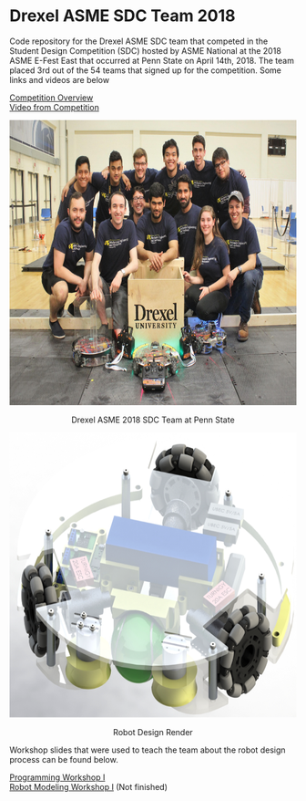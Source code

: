 # Drexel ASME SDC Team 2018
Code repository for the Drexel ASME SDC team that competed in the Student Design Competition (SDC) hosted by ASME National at the 2018 ASME E-Fest East that occurred at Penn State on April 14th, 2018. The team placed 3rd out of the 54 teams that signed up for the competition. Some links and videos are below

[Competition Overview](https://goo.gl/zR7Z62)  
[Video from Competition](https://goo.gl/o6p2c8)

<p align="center" style="font-weight:bold;">
	<img src="misc/ASMESDC2018_TeamPhoto.jpg" height="500px"/>
	<p align="center">Drexel ASME 2018 SDC Team at Penn State</p>
</p>

<p align="center" style="font-weight:bold;">
	<img src="misc/ASMESCD2018_IsoRender.png" height="500px"/>
	<p align="center">Robot Design Render</p>
</p>

Workshop slides that were used to teach the team about the robot design process can be found below.

[Programming Workshop I](https://goo.gl/JvgcAz)  
[Robot Modeling Workshop I](https://goo.gl/meSPPA) (Not finished)


